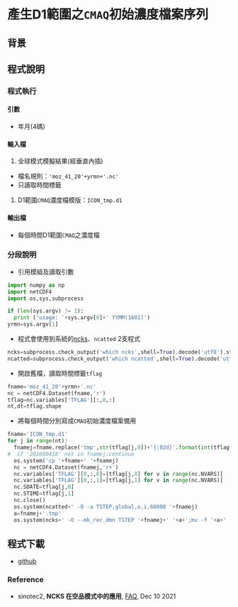 # 產生D1範圍之`CMAQ`初始濃度檔案序列

## 背景

## 程式說明

### 程式執行
#### 引數
- 年月(4碼)
#### 輸入檔
1. 全球模式模擬結果(經垂直內插)
 - 檔名規則：`'moz_41_20'+yrmn+'.nc'`
 - 只讀取時間標籤
1. D1範圍`CMAQ`濃度檔模版：`ICON_tmp.d1`
#### 輸出檔
- 每個時間D1範圍`CMAQ`之濃度檔

### 分段說明
- 引用模組及讀取引數

```python
import numpy as np
import netCDF4
import os,sys,subprocess

if (len(sys.argv) != 2):
  print ('usage: '+sys.argv[0]+' YYMM(1601)')
yrmn=sys.argv[1]
```
- 程式會使用到系統的[ncks](https://sinotec2.github.io/Focus-on-Air-Quality/utilities/netCDF/ncks/)、`ncatted` 2支程式

```python
ncks=subprocess.check_output('which ncks',shell=True).decode('utf8').strip('\n')
ncatted=subprocess.check_output('which ncatted',shell=True).decode('utf8').strip('\n')
```
- 開啟舊檔，讀取時間標籤`tflag`

```python
fname='moz_41_20'+yrmn+'.nc'
nc = netCDF4.Dataset(fname,'r')
tflag=nc.variables['TFLAG'][:,0,:]
nt,dt=tflag.shape
```
- 將每個時間分別寫成`CMAQ`初始濃度檔案備用

```python
fname='ICON_tmp.d1'
for j in range(nt):
  fnamej=fname.replace('tmp',str(tflag[j,0])+'{:02d}'.format(int(tflag[j,1]/10000)))
#  if '201600418' not in fnamej:continue
  os.system('cp '+fname+' '+fnamej) 
  nc = netCDF4.Dataset(fnamej,'r+')
  nc.variables['TFLAG'][0,:,0]=[tflag[j,0] for v in range(nc.NVARS)]
  nc.variables['TFLAG'][0,:,1]=[tflag[j,1] for v in range(nc.NVARS)]
  nc.SDATE=tflag[j,0]
  nc.STIME=tflag[j,1]
  nc.close()
  os.system(ncatted+' -O -a TSTEP,global,o,i,60000 '+fnamej)
  a=fnamej+'.tmp'
  os.system(ncks+' -O --mk_rec_dmn TSTEP '+fnamej+' '+a+';mv -f '+a+' '+fnamej)
```

## 程式下載
- [github](https://github.com/sinotec2/cmaq_relatives/blob/master/gen_templateD1.py)

### Reference
- sinotec2, **NCKS 在空品模式中的應用**, [FAQ](https://sinotec2.github.io/Focus-on-Air-Quality/utilities/netCDF/ncks/), Dec 10 2021
